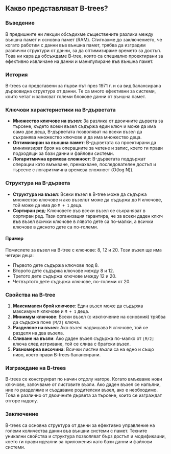 ## Какво представляват B-trees?

### Въведение
В предишните ни лекции обсъдихме съществените разлики между външна памет и основна памет (RAM). Стигнахме до заключението, че когато работим с данни във външна памет, трябва да изградим различни структури от данни, за да оптимизираме времето за достъп. Това ни кара да обсъждаме B-tree, които са специално проектирани за ефективно извличане на данни и манипулиране във външна памет.

### История
B-trees са представени за първи път през 1971 г. и са вид балансирана дървовидна структура от данни. Те са много ефективни за системи, които четат и записват големи блокове данни от външна памет.

### Ключови характеристики на B-дърветата
- **Множество ключове на възел**: За разлика от двоичните дървета за търсене, където всеки възел съдържа един ключ и може да има само две деца, B-дърветата позволяват на всеки възел да съхранява множество ключове и да има множество деца.
- **Оптимизиран за външна памет**: B-дърветата са проектирани да минимизират броя на операциите за четене и запис, което ги прави подходящи за бази данни и файлови системи.
- **Логаритмична времева сложност**: B-дърветата поддържат операции като вмъкване, премахване, последователен достъп и търсене с логаритмична времева сложност (O(log N)).

### Структура на B-дървета
- **Структура на възел**: Всеки възел в B-tree може да съдържа множество ключове и ако възелът може да съдържа до `M` ключове, той може да има до `M + 1` деца.
- **Сортиран ред**: Ключовете във всеки възел се съхраняват в сортиран ред. Тази организация гарантира, че за всеки даден ключ във възел всички ключове в лявото дете са по-малки, а всички ключове в дясното дете са по-големи.

#### Пример
Помислете за възел на B-tree с ключове: 8, 12 и 20. Този възел ще има четири деца:
- Първото дете съдържа ключове под 8.
- Второто дете съдържа ключове между 8 и 12.
- Третото дете съдържа ключове между 12 и 20.
- Четвъртото дете съдържа ключове, по-големи от 20.

### Свойства на B-tree
1. **Максимален брой ключове**: Един възел може да съдържа максимум `M` ключове и `M + 1` деца.
2. **Минимум ключове**: Всеки възел (с изключение на основния) трябва да съдържа поне `⌊M/2⌋` ключа.
3. **Разделяне на възел**: Ако възел надвишава `M` ключове, той се разделя на два възела.
4. **Сливане на възли**: Ако даден възел съдържа по-малко от `⌊M/2⌋` ключа след изтриване, той се слива с братски възел.
5. **Равномерна височина**: Всички листни възли са на едно и също ниво, което прави B-trees балансирани.

### Изграждане на B-trees
B-trees се конструират по начин отдолу нагоре. Когато вмъкваме нови ключове, започваме от листовите възли. Ако даден възел се напълни, ние го разделяме и създаваме родителски възел, ако е необходимо. Това е различно от двоичните дървета за търсене, които се изграждат отгоре надолу.

### Заключение
B-trees са основна структура от данни за ефективно управление на големи количества данни във външни системи с памет. Техните уникални свойства и структура позволяват бърз достъп и модификации, което ги прави идеални за приложения като бази данни и файлови системи.
